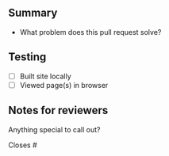 ## Summary
- What problem does this pull request solve?

## Testing
- [ ] Built site locally
- [ ] Viewed page(s) in browser

## Notes for reviewers
Anything special to call out?

Closes #

